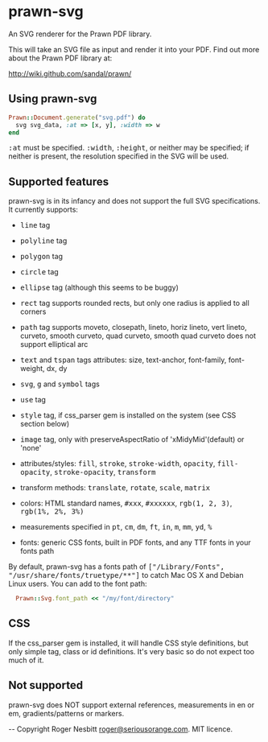 prawn-svg
=========

An SVG renderer for the Prawn PDF library.

This will take an SVG file as input and render it into your PDF.  Find out more about the Prawn PDF library at:

  http://wiki.github.com/sandal/prawn/

Using prawn-svg
---------------

```ruby
Prawn::Document.generate("svg.pdf") do
  svg svg_data, :at => [x, y], :width => w
end
```
  
<tt>:at</tt> must be specified.  <tt>:width</tt>, <tt>:height</tt>, or neither may be specified; if neither is present,
the resolution specified in the SVG will be used.

Supported features
------------------

prawn-svg is in its infancy and does not support the full SVG specifications.  It currently supports:

 - <tt>line</tt> tag
 - <tt>polyline</tt> tag
 - <tt>polygon</tt> tag
 - <tt>circle</tt> tag
 - <tt>ellipse</tt> tag (although this seems to be buggy)
 
 - <tt>rect</tt> tag
   supports rounded rects, but only one radius is applied to all corners
 
 - <tt>path</tt> tag
   supports moveto, closepath, lineto, horiz lineto, vert lineto, curveto, smooth curveto, quad curveto, smooth quad curveto
   does not support elliptical arc
 
 - <tt>text</tt> and <tt>tspan</tt> tags
   attributes: size, text-anchor, font-family, font-weight, dx, dy
   
 - <tt>svg</tt>, <tt>g</tt> and <tt>symbol</tt> tags
   
 - <tt>use</tt> tag
   
 - <tt>style</tt> tag, if css_parser gem is installed on the system (see CSS section below)

 - <tt>image</tt> tag, only with preserveAspectRatio of 'xMidyMid'(default) or 'none'
   
 - attributes/styles: <tt>fill</tt>, <tt>stroke</tt>, <tt>stroke-width</tt>, <tt>opacity</tt>, <tt>fill-opacity</tt>, <tt>stroke-opacity</tt>, <tt>transform</tt>
 
 - transform methods: <tt>translate</tt>, <tt>rotate</tt>, <tt>scale</tt>, <tt>matrix</tt>
 
 - colors: HTML standard names, <tt>#xxx</tt>, <tt>#xxxxxx</tt>, <tt>rgb(1, 2, 3)</tt>, <tt>rgb(1%, 2%, 3%)</tt>
 
 - measurements specified in <tt>pt</tt>, <tt>cm</tt>, <tt>dm</tt>, <tt>ft</tt>, <tt>in</tt>, <tt>m</tt>, <tt>mm</tt>, <tt>yd</tt>, <tt>%</tt>
 
 - fonts: generic CSS fonts, built in PDF fonts, and any TTF fonts in your fonts path

By default, prawn-svg has a fonts path of <tt>["/Library/Fonts", "/usr/share/fonts/truetype/**"]</tt> to catch
Mac OS X and Debian Linux users.  You can add to the font path:

```ruby
  Prawn::Svg.font_path << "/my/font/directory"
```

CSS
---

If the css_parser gem is installed, it will handle CSS style definitions, but only simple tag, class or id definitions.  It's very basic
so do not expect too much of it.

Not supported
-------------

prawn-svg does NOT support external references, measurements in en or em, gradients/patterns or markers.

--
Copyright Roger Nesbitt <roger@seriousorange.com>.  MIT licence.
